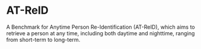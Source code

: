 # AT-ReID
A Benchmark for Anytime Person Re-Identification (AT-ReID), which aims to retrieve a person at any time, including both daytime and nighttime, ranging from short-term to long-term. 
